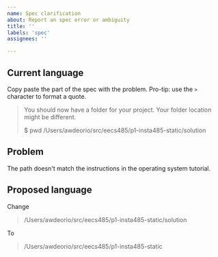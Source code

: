 ```yaml
---
name: Spec clarification
about: Report an spec error or ambiguity
title: ''
labels: 'spec'
assignees: ''

---
```


## Current language
Copy paste the part of the spec with the problem.  Pro-tip: use the `>` character to format a quote.

> You should now have a folder for your project. Your folder location might be different.
>
> $ pwd
> /Users/awdeorio/src/eecs485/p1-insta485-static/solution

## Problem
The path doesn't match the instructions in the operating system tutorial.

## Proposed language

Change
> /Users/awdeorio/src/eecs485/p1-insta485-static/solution

To
> /Users/awdeorio/src/eecs485/p1-insta485-static
